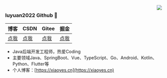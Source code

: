 <img align="right" src="https://github-readme-stats.vercel.app/api/top-langs/?username=luyuan2002&layout=compact" />

### luyuan2022 Github 👋

| 博客                       | CSDN                                      | Gitee                                 | 掘金                                            |
| -------------------------- | ----------------------------------------- | ------------------------------------- | ----------------------------------------------- |
| [点我](https://xiaoyes.cn) | [点我](https://blog.csdn.net/qq_39520157) | [点我](https://gitee..com/luyuan2022) | [点我](https://juejin.cn/user/1662117314045326) |

* Java后端开发工程师，热爱Coding
* 主要领域Java、SpringBoot、Vue、TypeScript、Go、Android、Kotlin、Python、Flutter等
* 个人博客：[https://xiaoyes.cn](https://xiaoyes.cn)
